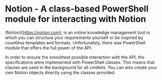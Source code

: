 # Notion - A class-based PowerShell module for interacting with Notion

(Notion)[https://notion.com], is an online knowledge management tool in which you can structure your requirements yourself or be inspired by countless templates and formats. Unfortunately, there was PowerShell module that offers the full power of the API.

In order to ensure the smoothest possible interaction with the API, the specifications were implemented with PowerShell classes. This means that classes are used in the background for all cmdlets. You can also create your own Notion objects directly using the classes provided.

